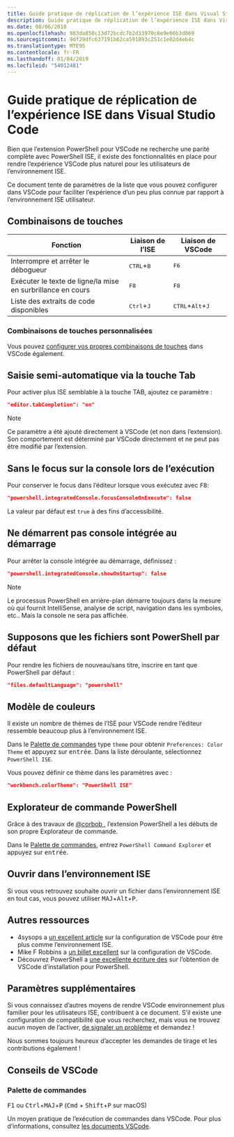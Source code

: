 ```yaml
---
title: Guide pratique de réplication de l’expérience ISE dans Visual Studio Code
description: Guide pratique de réplication de l’expérience ISE dans Visual Studio Code
ms.date: 08/06/2018
ms.openlocfilehash: 983da850c13d72bcdc7b2d33970c6e9e06b3d869
ms.sourcegitcommit: 9df29dfc637191b62ca591893c251c1e02d4eb4c
ms.translationtype: MTE95
ms.contentlocale: fr-FR
ms.lasthandoff: 01/04/2019
ms.locfileid: "54012481"
---
```

# <a name="how-to-replicate-the-ise-experience-in-visual-studio-code"></a>Guide pratique de réplication de l’expérience ISE dans Visual Studio Code

Bien que l’extension PowerShell pour VSCode ne recherche une parité complète avec PowerShell ISE, il existe des fonctionnalités en place pour rendre l’expérience VSCode plus naturel pour les utilisateurs de l’environnement ISE.

Ce document tente de paramètres de la liste que vous pouvez configurer dans VSCode pour faciliter l’expérience d’un peu plus connue par rapport à l’environnement ISE utilisateur.

## <a name="key-bindings"></a>Combinaisons de touches

| Fonction                              | Liaison de l’ISE                  | Liaison de VSCode                              |
| ----------------                      | -----------                  | --------------                              |
| Interrompre et arrêter le débogueur          | <kbd>CTRL</kbd>+<kbd>B</kbd> | <kbd>F6</kbd>                               |
| Exécuter le texte de ligne/la mise en surbrillance en cours | <kbd>F8</kbd>                | <kbd>F8</kbd>                               |
| Liste des extraits de code disponibles               | <kbd>Ctrl</kbd>+<kbd>J</kbd> | <kbd>CTRL</kbd>+<kbd>Alt</kbd>+<kbd>J</kbd> |

### <a name="custom-key-bindings"></a>Combinaisons de touches personnalisées

Vous pouvez [configurer vos propres combinaisons de touches](https://code.visualstudio.com/docs/getstarted/keybindings#_custom-keybindings-for-refactorings) dans VSCode également.

## <a name="tab-completion"></a>Saisie semi-automatique via la touche Tab

Pour activer plus ISE semblable à la touche TAB, ajoutez ce paramètre :

```json
"editor.tabCompletion": "on"
```

> [!NOTE]
> Ce paramètre a été ajouté directement à VSCode (et non dans l’extension). Son comportement est déterminé par VSCode directement et ne peut pas être modifié par l’extension.

## <a name="no-focus-on-console-when-executing"></a>Sans le focus sur la console lors de l’exécution

Pour conserver le focus dans l’éditeur lorsque vous exécutez avec <kbd>F8</kbd>:

```json
"powershell.integratedConsole.focusConsoleOnExecute": false
```

La valeur par défaut est `true` à des fins d’accessibilité.

## <a name="dont-start-integrated-console-on-startup"></a>Ne démarrent pas console intégrée au démarrage

Pour arrêter la console intégrée au démarrage, définissez :

```json
"powershell.integratedConsole.showOnStartup": false
```

> [!NOTE]
> Le processus PowerShell en arrière-plan démarre toujours dans la mesure où qui fournit IntelliSense, analyse de script, navigation dans les symboles, etc.. Mais la console ne sera pas affichée.

## <a name="assume-files-are-powershell-by-default"></a>Supposons que les fichiers sont PowerShell par défaut

Pour rendre les fichiers de nouveau/sans titre, inscrire en tant que PowerShell par défaut :

```json
"files.defaultLanguage": "powershell"
```

## <a name="color-scheme"></a>Modèle de couleurs

Il existe un nombre de thèmes de l’ISE pour VSCode rendre l’éditeur ressemble beaucoup plus à l’environnement ISE.

Dans le [Palette de commandes] type `theme` pour obtenir `Preferences: Color Theme` et appuyez sur <kbd>entrée</kbd>.
Dans la liste déroulante, sélectionnez `PowerShell ISE`.

Vous pouvez définir ce thème dans les paramètres avec :

```json
"workbench.colorTheme": "PowerShell ISE"
```

## <a name="powershell-command-explorer"></a>Explorateur de commande PowerShell

Grâce à des travaux de [ @corbob ](https://github.com/corbob), l’extension PowerShell a les débuts de son propre Explorateur de commande.

Dans le [Palette de commandes], entrez `PowerShell Command Explorer` et appuyez sur <kbd>entrée</kbd>.

## <a name="open-in-the-ise"></a>Ouvrir dans l’environnement ISE

Si vous vous retrouvez souhaite ouvrir un fichier dans l’environnement ISE en tout cas, vous pouvez utiliser <kbd>MAJ</kbd>+<kbd>Alt</kbd>+<kbd>P</kbd>.

## <a name="other-resources"></a>Autres ressources

- 4sysops a [un excellent article](https://4sysops.com/archives/make-visual-studio-code-look-and-behave-like-powershell-ise/) sur la configuration de VSCode pour être plus comme l’environnement ISE.
- Mike F Robbins a [un billet excellent](https://mikefrobbins.com/2017/08/24/how-to-install-visual-studio-code-and-configure-it-as-a-replacement-for-the-powershell-ise/) sur la configuration de VSCode.
- Découvrez PowerShell a [une excellente écriture des](https://www.learnpwsh.com/setup-vs-code-for-powershell/) sur l’obtention de VSCode d’installation pour PowerShell.

## <a name="more-settings"></a>Paramètres supplémentaires

Si vous connaissez d’autres moyens de rendre VSCode environnement plus familier pour les utilisateurs ISE, contribuent à ce document. S’il existe une configuration de compatibilité que vous recherchez, mais vous ne trouvez aucun moyen de l’activer, [de signaler un problème](https://github.com/PowerShell/vscode-powershell/issues/new/choose) et demandez !

Nous sommes toujours heureux d’accepter les demandes de tirage et les contributions également !

## <a name="vscode-tips"></a>Conseils de VSCode

### <a name="command-palette"></a>Palette de commandes

<kbd>F1</kbd> ou <kbd>Ctrl</kbd>+<kbd>MAJ</kbd>+<kbd>P</kbd> (<kbd>Cmd</kbd> + <kbd> Shift</kbd>+<kbd>P</kbd> sur macOS)

Un moyen pratique de l’exécution de commandes dans VSCode.
Pour plus d’informations, consultez [les documents VSCode](https://code.visualstudio.com/docs/getstarted/userinterface#_command-palette).

[Palette de commandes]: #command-palette
